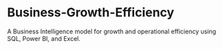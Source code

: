 # Business-Growth-Efficiency
A Business Intelligence model for growth and operational efficiency using SQL, Power BI, and Excel.
